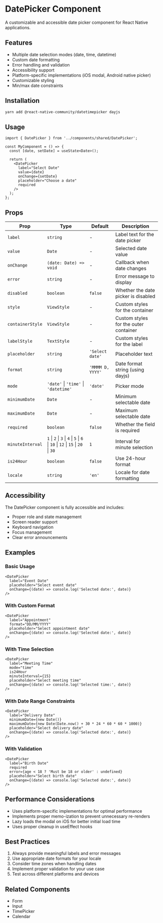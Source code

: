 # DatePicker Component

A customizable and accessible date picker component for React Native applications.

## Features

- Multiple date selection modes (date, time, datetime)
- Custom date formatting
- Error handling and validation
- Accessibility support
- Platform-specific implementations (iOS modal, Android native picker)
- Customizable styling
- Min/max date constraints

## Installation

```bash
yarn add @react-native-community/datetimepicker dayjs
```

## Usage

```tsx
import { DatePicker } from '../components/shared/DatePicker';

const MyComponent = () => {
  const [date, setDate] = useState<Date>();

  return (
    <DatePicker
      label="Select Date"
      value={date}
      onChange={setDate}
      placeholder="Choose a date"
      required
    />
  );
};
```

## Props

| Prop | Type | Default | Description |
|------|------|---------|-------------|
| `label` | `string` | - | Label text for the date picker |
| `value` | `Date` | - | Selected date value |
| `onChange` | `(date: Date) => void` | - | Callback when date changes |
| `error` | `string` | - | Error message to display |
| `disabled` | `boolean` | `false` | Whether the date picker is disabled |
| `style` | `ViewStyle` | - | Custom styles for the container |
| `containerStyle` | `ViewStyle` | - | Custom styles for the outer container |
| `labelStyle` | `TextStyle` | - | Custom styles for the label |
| `placeholder` | `string` | `'Select date'` | Placeholder text |
| `format` | `string` | `'MMMM D, YYYY'` | Date format string (using dayjs) |
| `mode` | `'date'` \| `'time'` \| `'datetime'` | `'date'` | Picker mode |
| `minimumDate` | `Date` | - | Minimum selectable date |
| `maximumDate` | `Date` | - | Maximum selectable date |
| `required` | `boolean` | `false` | Whether the field is required |
| `minuteInterval` | `1` \| `2` \| `3` \| `4` \| `5` \| `6` \| `10` \| `12` \| `15` \| `20` \| `30` | `1` | Interval for minute selection |
| `is24Hour` | `boolean` | `false` | Use 24-hour format |
| `locale` | `string` | `'en'` | Locale for date formatting |

## Accessibility

The DatePicker component is fully accessible and includes:

- Proper role and state management
- Screen reader support
- Keyboard navigation
- Focus management
- Clear error announcements

## Examples

### Basic Usage

```tsx
<DatePicker
  label="Event Date"
  placeholder="Select event date"
  onChange={(date) => console.log('Selected date:', date)}
/>
```

### With Custom Format

```tsx
<DatePicker
  label="Appointment"
  format="DD/MM/YYYY"
  placeholder="Select appointment date"
  onChange={(date) => console.log('Selected date:', date)}
/>
```

### With Time Selection

```tsx
<DatePicker
  label="Meeting Time"
  mode="time"
  is24Hour
  minuteInterval={15}
  placeholder="Select meeting time"
  onChange={(date) => console.log('Selected time:', date)}
/>
```

### With Date Range Constraints

```tsx
<DatePicker
  label="Delivery Date"
  minimumDate={new Date()}
  maximumDate={new Date(Date.now() + 30 * 24 * 60 * 60 * 1000)}
  placeholder="Select delivery date"
  onChange={(date) => console.log('Selected date:', date)}
/>
```

### With Validation

```tsx
<DatePicker
  label="Birth Date"
  required
  error={age < 18 ? 'Must be 18 or older' : undefined}
  placeholder="Select birth date"
  onChange={(date) => console.log('Selected date:', date)}
/>
```

## Performance Considerations

- Uses platform-specific implementations for optimal performance
- Implements proper memo-ization to prevent unnecessary re-renders
- Lazy loads the modal on iOS for better initial load time
- Uses proper cleanup in useEffect hooks

## Best Practices

1. Always provide meaningful labels and error messages
2. Use appropriate date formats for your locale
3. Consider time zones when handling dates
4. Implement proper validation for your use case
5. Test across different platforms and devices

## Related Components

- Form
- Input
- TimePicker
- Calendar

